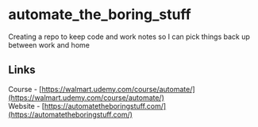 # automate_the_boring_stuff
Creating a repo to keep code and work notes so I can pick things back up between work and home

## Links
Course - [https://walmart.udemy.com/course/automate/](https://walmart.udemy.com/course/automate/)  
Website - [https://automatetheboringstuff.com/](https://automatetheboringstuff.com/)
